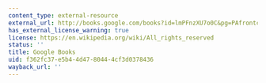 ```yaml
---
content_type: external-resource
external_url: http://books.google.com/books?id=lmPFnzXU7o0C&pg=PAfrontcover
has_external_license_warning: true
license: https://en.wikipedia.org/wiki/All_rights_reserved
status: ''
title: Google Books
uid: f362fc37-e5b4-4d47-8044-4cf3d0378436
wayback_url: ''
---
```

